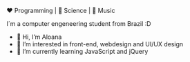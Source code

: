 
:heart: Programming | :purple_heart: Science | :blue_heart: Music

 I´m a computer engeneering student from Brazil :D

- 👋 Hi, I’m Aloana
- 👀 I’m interested in front-end, webdesign and UI/UX design
- 🌱 I’m currently learning JavaScript and jQuery

<!---
Aloana/Aloana is a ✨ special ✨ repository because its `README.md` (this file) appears on your GitHub profile.
You can click the Preview link to take a look at your changes.
--->
